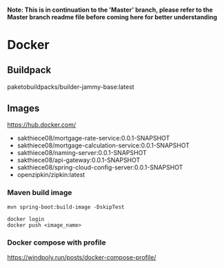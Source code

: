 #### Note: This is in continuation to the 'Master' branch, please refer to the Master branch readme file before coming here for better understanding

# Docker

## Buildpack
paketobuildpacks/builder-jammy-base:latest

## Images
https://hub.docker.com/
- sakthiece08/mortgage-rate-service:0.0.1-SNAPSHOT
- sakthiece08/mortgage-calculation-service:0.0.1-SNAPSHOT
- sakthiece08/naming-server:0.0.1-SNAPSHOT
- sakthiece08/api-gateway:0.0.1-SNAPSHOT
- sakthiece08/spring-cloud-config-server:0.0.1-SNAPSHOT
- openzipkin/zipkin:latest

### Maven build image
```
mvn spring-boot:build-image -DskipTest

docker login
docker push <image_name>
```
### Docker compose with profile
https://windpoly.run/posts/docker-compose-profile/
